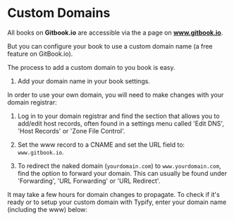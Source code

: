 # Custom Domains

All books on **Gitbook.io** are accessible via the a page on **www.gitbook.io**.

But you can configure your book to use a custom domain name (a free feature on GitBook.io).

The process to add a custom domain to you book is easy.

1. Add your domain name in your book settings.

In order to use your own domain, you will need to make changes with your domain registrar:

1. Log in to your domain registrar and find the section that allows you to add/edit host records, often found in a settings menu called 'Edit DNS', 'Host Records' or 'Zone File Control'.

2. Set the www record to a CNAME and set the URL field to: ```www.gitbook.io```.

3. To redirect the naked domain (`yourdomain.com`) to `www.yourdomain.com`, find the option to forward your domain. This can usually be found under 'Forwarding', 'URL Forwarding' or 'URL Redirect'.


It may take a few hours for domain changes to propagate. To check if it's ready or to setup your custom domain with Typify, enter your domain name (including the www) below:
